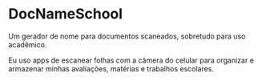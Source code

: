 # DocNameSchool
Um gerador de nome para documentos scaneados, sobretudo para uso acadêmico.

Eu uso apps de escanear folhas com a câmera do celular para organizar e armazenar minhas avaliações, matérias e trabalhos escolares.

